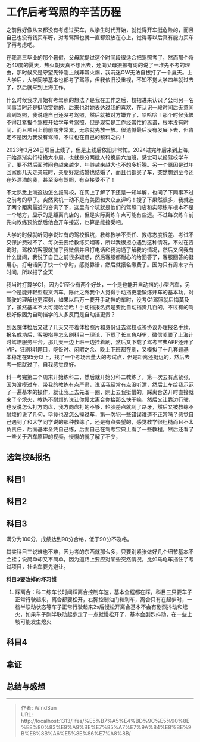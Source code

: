 # 工作后考驾照的辛苦历程


之前我好像从来都没有考虑过买车，从学生时代开始，就觉得开车挺危险的，而且自己也没有钱买车呀，对考驾照也就一直都没放在心上，觉得等以后真有能力买车了再考虑吧。

在我高三毕业的那个暑假，父母就提过这个时间段很适合把驾照考了，然而那个将近40度的夏天，热火朝天真不想出去，还向父母振振有词的说了一堆先不考的理由，那时候又是守望先锋刚上线非常火爆，我沉迷OW无法自拔打了一个夏天。上大学后，大学同学基本也都考了驾照，但我依旧没重视，不知不觉大学四年就过去了，然后就来到上海工作。

什么时候我才开始有考驾照的想法？是我在工作之后，校招进来认识了公司另一名同事当时还是挺欣赏她的，后来也对她表达过我的喜欢，在认识一段时间后无意间聊到驾照，我说道自己还没考驾照，然后就被对方嫌弃了，哈哈哈！那个时候我恨不得赶紧报个驾校开始学车考驾照，但是现实是工作经常忙的离谱，根本没有时间，而且项目上前前期非常累，无奈就先放一放。很遗憾最后没有发展下去，但肯定不是因为我没有驾照，不过也在自己的预料之内！

2023年3月24日项目上线了，但是上线后依旧非常忙。2024过完年后来到上海，开始逐渐实行轮换大小周，也就是分两批人轮换周六加班，感觉可以报驾校学车了，要不然后面时间也越来越少，年龄越来越大也不想多折腾。另一个原因是过年回家那几天走亲戚时，亲朋好友结婚也结婚了，而且也都买了车，突然想到至今还在外漂泊的我，甚至没有驾照，有点接受不了！

不太熟悉上海这边怎么报驾校，在网上了解了下还是一知半解，也问了下同事不过之前考的早了。突然灵机一动不是有美团和大众点评吗！搜了下果然很多，我就选了两个距离最近的咨询了下，这里有个坑就是他们的驾照门店和实际练车根本不是一个地方，显示的是距离门店的，但是实际离练车点可能有些远。不过每次练车前先向教练预约然后他会开车接送，也算是能接受吧。

大学的时候就听同学说过有的驾校很坑，教练教学不责任、教练态度很差、考试不交保护费过不了、每次去要给教练买烟等，所以我很担心遇到这种情况，不过在咨询时，驾校的客服就加了我微信并且打电话和我沟通了解我的情况，然后又问我有什么疑问，我说了自己之前很多疑惑，然后客服都耐心的给回答了，客服回答的挺用心，打电话问了快一个小时，感觉靠谱，然后就报名缴费了。因为只有周末才有时间，所以报了全天

我当时打算学C1，因为C1至少有两个好处，一个是也能开自动挡的小型汽车，另一个是能开轻型载货汽车。除此之外我个人觉得手动挡更能锻炼开车的基本功，对驾驶的理解也更深刻，如果以后万一要开手动挡的车时，没考C1驾照就后悔莫及了，虽然基本不太可能哈哈哈！手动挡报名费是要比自动挡贵几百的，不过有的驾校好像因为自动挡学的人多反而是自动挡更贵？

到医院体检后又过了几天又带着体检照片和身份证去驾校点签协议办理报名手续，报名成功后，客服指导怎么刷科目一理论，下载了长三角APP，微信关联了上海计时驾培服务平台。那几天一边上班一边挂着刷，然后又下载了驾考宝典APP还开了VIP，狂刷科1题目，吃饭时、闲暇之余、晚上下班都在刷，又模拟了十几套题基本稳定在95分以上，找了一个考场容量大的考试点，但是距离还挺远的，然后去考一把就过了，自我感觉良好。

科一考完第二个周末开始练科二，然后就开始分科二教练了，第一次去有点紧张，因为没摸过车，带我的教练有点严肃，说话我经常有点没听清，然后上车给我示范了一遍基本的操作，就让我上去先溜一圈，刚上去我挺懵的，踩离合送开时直接就来了个熄火，教练不耐烦的说让你慢太离合你抬那么快干嘛，然后又让靠边行驶，也没说怎么打方向盘，我方向盘打的不够，轮胎差点就到了路牙，然后又被教练不耐烦的说了几句，毕竟也没怎么摸过车，第一次犯一些错误难道不正常吗？感觉自己遇到了和大学同学说的那种教练了，还是有点失望的，感觉教学很粗糙而且不太负责任，后面基本全凭自己练，后面自己在驾考宝典上看了一些教程，然后还看了一些关于汽车原理的视频，慢慢的就了解了不少，

## 选驾校&amp;报名

## 科目1

## 科目2

## 科目3

满分为100分，成绩达到90分合格，低于90分不及格。

其实科目三说难也不难，因为考的东西就那么多，只要别紧张做好几个细节基本不会挂；说简单却又不简单，因为道路上要应对某些突然情况，比如乌龟车挡住了考试项目，社会车要先避让。

**科目3要改掉的坏习惯**

1. 踩离合：科二练车长时间踩离合控制车速，基本全程都在踩，科目三只要车子正常行驶起来，离合都要松开，右脚控制油门和刹车，离合只有在起步时，一档半联动状态等车子正常行驶起来2s后慢松开离合基本不会有剧烈抖动和熄火，如果车子刚半联动起步走了一点就慢松开了，基本会剧烈抖动，在一些上坡可能发生熄火



## 科目4

## 拿证

## 总结与感想





---

> 作者: WindSun  
> URL: http://localhost:1313/lifes/%E5%B7%A5%E4%BD%9C%E5%90%8E%E8%80%83%E9%A9%BE%E7%85%A7%E7%9A%84%E8%BE%9B%E8%8B%A6%E5%8E%86%E7%A8%8B/  

